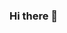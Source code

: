 ### Hi there 👋

<!--
**sencin/sencin** is a ✨ _special_ ✨ repository because its `README.md` (this file) appears on your GitHub profile.

```yaml
name: Sensen
located_in: Visayas, Philippines
current_job: Full Stack Developer
education:
  [
    "Self-Taught Developer and Designer",
    "Bachelor's in Information and Technology",
    "Learning Fundamentals"
  ]
company: N/A

fields_of_interests:
  [
    "Web Development",
    "Backend Development",
    "Machine Learning",
    "UI/UX",
    "Microcontrollers",
    "DevOps",
  ]
technical_background:
  [
    "Full Stack Developer" 
    "Intern - Internet Of Things",
    "Core Developer : 1st Placer Arduino Innovator Event"
  ]
  
currently_learning: ["C++, Java, and PHP"]

2024 Goals: ["Create 25+ Projects and learn at least 5-10 new Technologies."]
hobbies: ["Coding", "Reading", "Streaming", "Art", "Sheeshing"]

my_projects:
[
 [ONLINE VF](https://github.com/sencin/VFSystem) Project in App Development and Emerging Techonologies
 [OFFLINE VF](https://github.com/sencin/vertical_farming_esp32) Backend of VF, uses ESP32 Microcontroller
]
```

## Commits
![Snake animation](https://github.com/sencin/sencin/blob/output/github-contribution-grid-snake.svg)

<h2> 🚀 &nbsp;Some Tools I Have Used and Learned</h2>
<p align="left">
<img src="https://cdn.jsdelivr.net/gh/devicons/devicon/icons/vscode/vscode-original.svg" alt="vscode" width="45" height="45"/>
<img src="https://cdn.jsdelivr.net/gh/devicons/devicon/icons/bash/bash-original.svg" alt="bash" width="45" height="45"/>
<img src="https://cdn.jsdelivr.net/gh/devicons/devicon/icons/php/php-original.svg" alt="php" width="45" height="45"/>
<img src="https://upload.wikimedia.org/wikipedia/commons/thumb/1/18/ISO_C%2B%2B_Logo.svg/1822px-ISO_C%2B%2B_Logo.svg.png" alt="c++" width="45" height="45"/>
<img src="https://brandslogos.com/wp-content/uploads/images/large/java-logo-1.png" alt="java" width="45" height="45"/>
</p>

## GITHUB STATS
<img align="left" src="https://github-readme-stats-mu-ten-12.vercel.app/api?username=sencin&show_icons=true&hide_border=true"/>
